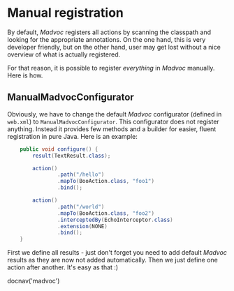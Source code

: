 # Manual registration

By default, *Madvoc* registers all actions by scanning the classpath
and looking for the appropriate annotations. On the one hand,
this is very developer friendly, but on the other hand, user may get
lost without a nice overview of what is actually registered.

For that reason, it is possible to register _everything_ in *Madvoc*
manually. Here is how.

## ManualMadvocConfigurator

Obviously, we have to change the default *Madvoc* configurator
(defined in `web.xml`) to `ManualMadvocConfigurator`. This configurator
does not register anything. Instead it provides few methods and a
builder for easier, fluent registration in pure Java. Here is an example:

~~~~~ java
    public void configure() {
        result(TextResult.class);

        action()
                .path("/hello")
                .mapTo(BooAction.class, "foo1")
                .bind();

        action()
                .path("/world")
                .mapTo(BooAction.class, "foo2")
                .interceptedBy(EchoInterceptor.class)
                .extension(NONE)
                .bind();
    }
~~~~~

First we define all results - just don't forget you need to add
default *Madvoc* results as they are now not added automatically.
Then we just define one action after another. It's easy as that :)

<js>docnav('madvoc')</js>